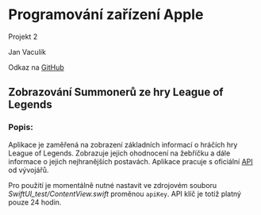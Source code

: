 # Programování zařízení Apple
Projekt 2 

Jan Vaculík

Odkaz na [GitHub](https://github.com/vaculikjan/IZA-Projekt-2)

## Zobrazování Summonerů ze hry League of Legends

### Popis:

Aplikace je zaměřená na zobrazení základních informací o hráčích hry League of Legends. Zobrazuje jejich ohodnocení na žebříčku a dále informace o jejich nejhranějších postavách. Aplikace pracuje s oficiální [API](https://developer.riotgames.com/apis) od vývojářů. 

Pro použití je momentálně nutné nastavit ve zdrojovém souboru *SwiftUI_test/ContentView.swift* proměnou `apiKey`. API klíč je totiž platný pouze 24 hodin. 